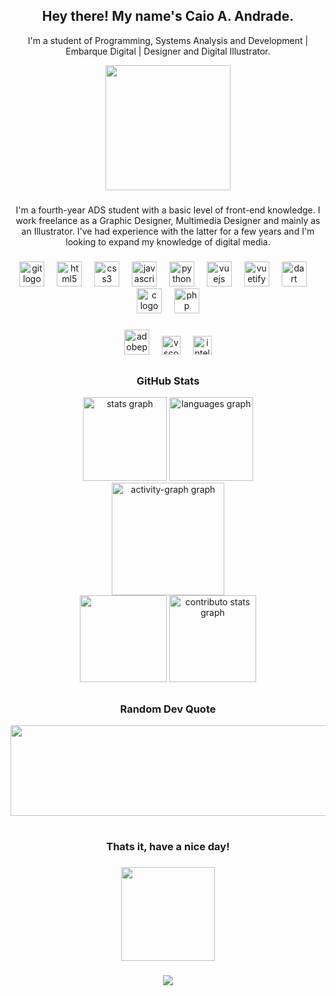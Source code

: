 <div align="center">
  <h2 align="center">Hey there! My name's Caio A. Andrade.</h2>
    <p>I'm a student of Programming, Systems Analysis and Development | Embarque Digital | Designer and Digital Illustrator.</p>
  <img src="https://64.media.tumblr.com/352a71f30fc032bb23b0e434d3c3c748/tumblr_mniten1Lhs1r3yxp8o1_500.gif" height="200"> 

###

  <p>I'm a fourth-year ADS student with a basic level of front-end knowledge. I work freelance as a Graphic Designer, Multimedia Designer and mainly as an Illustrator. I've had experience with the latter for a few years and I'm looking to expand my knowledge of digital media.
  </p>
</div>

###

<div align="center">
  <img src="https://cdn.jsdelivr.net/gh/devicons/devicon/icons/git/git-original.svg" height="40"  alt="git logo" />
    <img width="12" />
  <img src="https://cdn.simpleicons.org/html5/E34F26" height="40" alt="html5 logo"  />
    <img width="12" />
  <img src="https://cdn.simpleicons.org/css3/1572B6" height="40" alt="css3 logo"  />
    <img width="12" />
  <img src="https://cdn.simpleicons.org/javascript/F7DF1E" height="40" alt="javascript logo"  />
    <img width="12" />
  <img src="https://cdn.simpleicons.org/python/3776AB" height="40" alt="python logo"  />
    <img width="12" />
  <img src="https://cdn.simpleicons.org/vuedotjs/4FC08D" height="40" alt="vuejs logo"  />
    <img width="12" />
  <img src="https://cdn.simpleicons.org/vuetify/1867C0" height="40" alt="vuetify logo"  />
    <img width="12" />
  <img src="https://cdn.simpleicons.org/dart/0175C2" height="40" alt="dart logo"  />
    <img width="12" />
  <img src="https://cdn.simpleicons.org/c/A8B9CC" height="40" alt="c logo"  />
    <img width="12" />
  <img src="https://cdn.simpleicons.org/php/777BB4" height="40" alt="php logo"  />

###

<div align="center">
  <img src="https://skillicons.dev/icons?i=ps" height="40" alt="adobephotoshop logo"  />
    <img width="12" />
  <img src="https://cdn.jsdelivr.net/gh/devicons/devicon/icons/vscode/vscode-original.svg" height="30" alt="vscode logo"  />
    <img width="12" />
  <img src="https://cdn.jsdelivr.net/gh/devicons/devicon/icons/intellij/intellij-original.svg" height="30" alt="intellij logo"  />
</div>

##

<div align="center">
  <div>
    <h3>GitHub Stats</h3>
    <img src="https://github-readme-stats.vercel.app/api?username=amareloazedo&theme=tokyonight&hide_border=true&include_all_commits=true&count_private=true" height="134" alt="stats graph"  />
    <img src="https://github-readme-stats.vercel.app/api/top-langs/?username=amareloazedo&theme=tokyonight&hide_border=true&include_all_commits=true&count_private=true&layout=compact&hide_title=true" height="134" alt="languages graph"  />
  </div>
    <img src="https://github-readme-activity-graph.vercel.app/graph?username=amareloazedo&radius=5&theme=tokyo-night&area=true&order=5&hide_border=true&hide_title=true" height="180" alt="activity-graph graph"  />
  <div>
    <img src="https://github-readme-streak-stats.herokuapp.com/?user=amareloazedo&theme=tokyonight&hide_border=true" height="139"/>
      <img src="https://github-contributor-stats.vercel.app/api?username=amareloazedo&limit=5&theme=tokyonight&combine_all_yearly_contributions=true&hide_border=true" height="139" alt="contributo stats graph" />
  </div>
</div>
</div>

##

<div align="center">
  <h3>Random Dev Quote</h3>
  <img src="https://quotes-github-readme.vercel.app/api?type=horizontal&theme=tokyonight" width="550" height="145" alt="">
</div>

#
###

<div align="center">
  <h3>Thats it, have a nice day!</h3>
</div>

###

<div align="center">
  <img src="https://i0.wp.com/desculpenaoouvi.com.br/wp-content/uploads/bmo.gif?resize=720%2C363&ssl=1" height="150" />
</div>

###

<div align="center">
  <img align="center" src="https://visitcount.itsvg.in/api?id=amareloazedo&icon=5&color=12" />
</div>
